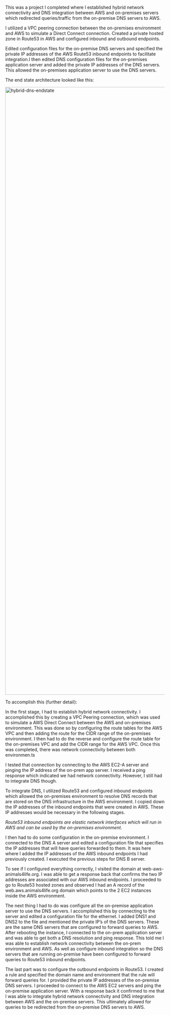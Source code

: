This was a project I completed where I established hybrid network connectivity and DNS integration between AWS and on-premises servers which redirected queries/traffic from the on-premise DNS servers to AWS. 

I utilized a VPC peering connection between the on-premises environment and AWS to simulate a Direct Connect connection. Created a private hosted zone in Route53 in AWS and configured inbound and outbound endpoints.

Edited configuration files for the on-premise DNS servers and specified the private IP addresses of the AWS Route53 inbound endpoints to facilitate integration.I then edited DNS configuration files for the on-premises application server and added the private IP addresses of the DNS servers. This allowed the on-premises application server to use the DNS servers.

The end state architecture looked like this:

<img width="1916" alt="hybrid-dns-endstate" src="https://user-images.githubusercontent.com/95970840/221038235-2d0bba3d-63d2-42d1-baf6-bf3388a2f3cc.png">

To accomplish this (further detail):

In the first stage, I had to establish hybrid network connectivity. I accomplished this by creating a VPC Peering connection, which was used to simulate a AWS Direct Connect between the AWS and on-premises environment.  This was done so by configuring the route tables for the AWS VPC and then adding the route for the CIDR range of the on-premises environment. I then had to do the reverse and configure the route table for the on-premises VPC and add the CIDR range for the AWS VPC. Once this was completed, there was network connectivity between both environmen.ts 

I tested that connection by connecting to the AWS EC2-A server and pinging the IP address of the on-prem app server. I received a ping response which indicated we had network connectivity. However, I still had to integrate DNS though.

To integrate DNS, I utilized Route53 and configured inbound endpoints which allowed the on-premises environment to resolve DNS records that are stored on the DNS infrastructure in the AWS environment. I copied down the IP addresses of the inbound endpoints that were created in AWS. These IP addresses would be necessary in the following stages. 

*Route53 inbound endpoints are elastic network interfaces which will run in AWS and can be used by the on-premises environment.*

I then had to do some configuration in the on-premise environment. I connected to the DNS A server and edited a configuration file that specifies the IP addresses that will have queries forwarded to them. It was here where I added the IP addresses of the AWS inbound endpoints I had previously created. I executed the previous steps for DNS B server.

To see if I configured everything correctly, I visited the domain at web-aws-animals4life.org. I was able to get a response back that confirms the two IP addresses are associated with our AWS inbound endpoints. I proceeded to go to Route53 hosted zones and observed I had an A record of the web.aws.animals4life.org domain which points to the 2 EC2 instances inside the AWS environment. 

The next thing I had to do was configure all the on-premise application server to use the DNS servers. I accomplished this by connecting to the server and edited a configuration file for the ethernet. I added DNS1 and DNS2 to the file and mentioned the private IP’s of the DNS servers. These are the same DNS servers that are configured to forward queries to AWS. After rebooting the instance, I connected to the on-prem application server and was able to get both a DNS resolution and ping response. This told me I was able to establish network connectivity between the on-prem environment and AWS. As well as configure inbound integration so the DNS servers that are running on-premise have been configured to forward queries to Route53 inbound endpoints.

The last part was to configure the outbound endpoints in Route53. I created a rule and specified the domain name and environment that the rule will forward queries for. I provided the private IP addresses of the on-premise DNS servers. I proceeded to connect to the AWS EC2 servers and ping the on-premise application server. With a response back it confirmed to me that I was able to integrate hybrid network connectivity and DNS integration between AWS and the on-premise servers. This ultimately allowed for queries to be redirected from the on-premise DNS servers to AWS. 
